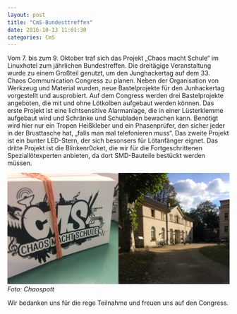 ```yaml
---
layout: post
title: "CmS-Bundesttreffen"
date: 2016-10-13 11:01:30
categories: CmS
---
```


Vom 7. bis zum 9. Oktober traf sich das Projekt „Chaos macht Schule“ im Linuxhotel zum jährlichen Bundestreffen. Die dreitägige Veranstaltung wurde zu einem Großteil genutzt, um den Junghackertag auf dem 33. Chaos Communication Congress zu planen. Neben der Organisation von Werkzeug und Material wurden, neue Bastelprojekte für den Junhackertag vorgestellt und ausprobiert. Auf dem Congress werden drei Bastelprojekte angeboten, die mit und ohne Lötkolben aufgebaut werden können. Das erste Projekt ist eine lichtsensitive Alarmanlage, die in einer Lüsterklemme aufgebaut wird und Schränke und Schubladen bewachen kann. Benötigt wird hier nur ein Tropen Heißkleber und ein Phasenprüfer, den sicher jeder in der Brusttasche hat, „falls man mal telefonieren muss“. Das zweite Projekt ist ein bunter LED-Stern, der sich besonsers für Lötanfänger eignet. Das dritte Projekt ist die Blinkenr0cket, die wir für die Fortgeschrittenen Speziallötexperten anbieten, da dort SMD-Bauteile bestückt werden müssen.

![Quelle: Chaospott](/media/2016-10-13/cms-bundesttreffen-01.jpg)
*Foto: Chaospott*

Wir bedanken uns für die rege Teilnahme und freuen uns auf den Congress. 
